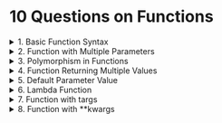 # 10 Questions on Functions

<details>Problem: Write a function to calculate and return the square of a number.
<summary>1. Basic Function Syntax
</summary>
</details>

<details>Problem: Create a function that takes two numbers as parameters and returns their sum.
<summary>2. Function with Multiple Parameters
</summary>
</details>

<details>Problem: Write a function multiply that multiplies two numbers, but can also accept and multiply strings.
<summary>3. Polymorphism in Functions
</summary>
</details>

<details>Problem: Create a function that returns both the area and circumference of a circle given its radius.
<summary>4. Function Returning Multiple Values
</summary>
</details>

<details>Problem: Write a function that greets a user. If no name is provided, it should greet with a default name.
<summary>5. Default Parameter Value
</summary>
</details>

<details>Problem: Create a lambda function to compute the cube of a number.
<summary>6. Lambda Function
</summary>
</details>

<details>Problem: Write a function that takes variable number of arguments and returns their sum.
<summary>7. Function with targs
</summary>
</details>

<details>Problem: Create a function that accepts any number of keyword arguments and prints them in the format key: value.
<summary>8. Function with **kwargs
</summary>
</details>
